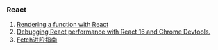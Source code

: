 ### React
1. [Rendering a function with React](https://blog.kentcdodds.com/rendering-a-function-with-react-ca3eaf0751e2)
2. [Debugging React performance with React 16 and Chrome Devtools.](https://building.calibreapp.com/debugging-react-performance-with-react-16-and-chrome-devtools-c90698a522ad)
3. [Fetch进阶指南](http://louiszhai.github.io/2016/11/02/fetch/)
